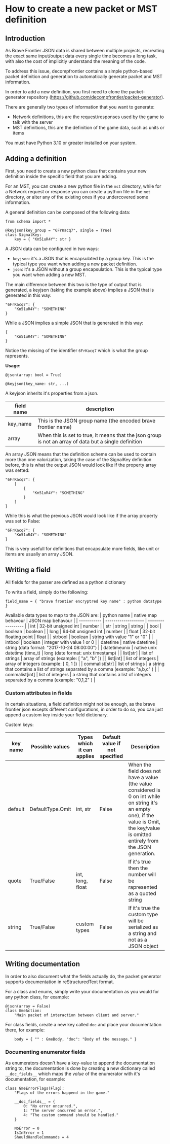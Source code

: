 # How to create a new packet or MST definition


## Introduction 
As Brave Frontier JSON data is shared between multiple projects, recreating the exact same input/output data every single time becomes a long task, with also the cost of implicitly understand the meaning of the code.

To address this issue, decompfrontier contains a simple python-based packet definition and generation to automatically generate packet and MST information.

In order to add a new definition, you first need to clone the packet-generator repository (https://github.com/decompfrontier/packet-generator).

There are generally two types of information that you want to generate:
* Network definitions, this are the request/responses used by the game to talk with the server
* MST definitions, this are the definition of the game data, such as units or items

You must have Python 3.10 or greater installed on your system.

## Adding a definition

First, you need to create a new python class that contains your new definition inside the specific field that you are adding.

For an MST, you can create a new python file in the `mst` directory, while for a Network request or response you can create a python file in the `net` directory, or alter any of the existing ones if you undercovered some information.

A general definition can be composed of the following data:
```
from schema import *

@keyjson(key_group = "6FrKacq7", single = True)
class SignalKey:
    key = { "Kn51uR4Y": str }
```


A JSON data can be configured in two ways:
* `keyjson`: it's a JSON that is encapsulated by a group key. This is the typical type you want when adding a new packet definition.
* `json`: it's a JSON without a group encapsulation. This is the typical type you want when adding a new MST.

The main difference between this two is the type of output that is generated, a keyjson (taking the example above) implies a JSON that is generated in this way:
```
"6FrKacq7": {
    "Kn51uR4Y": "SOMETHING"
}
```

While a JSON implies a simple JSON that is generated in this way:
```
{
    "Kn51uR4Y": "SOMETHING"
}
```

Notice the missing of the identifier `6FrKacq7` which is what the group rapresents.

**Usage:**

```
@json(array: bool = True)

@keyjson(key_name: str, ...)
```

A keyjson inherits it's properties from a json.

| field name | description |
| ---------- | ------------ |
| key_name | This is the JSON group name (the encoded brave frontier name) |
| array | When this is set to true, it means that the json group is not an array of data but a single definition |

An array JSON means that the definition scheme can be used to contain more than one valorization, taking the case of the SignalKey definition before, this is what the output JSON would look like if the property array was setted:
```
"6FrKacq7": {
    [
        {
            "Kn51uR4Y": "SOMETHING"
        }
    ]
}
```


While this is what the previous JSON would look like if the array property was set to False:
```
"6FrKacq7": {
    "Kn51uR4Y": "SOMETHING"
}
```

This is very usefull for definitions that encapsulate more fields, like unit or items are usually an array JSON.

## Writing a field

All fields for the parser are defined as a python dictionary

To write a field, simply do the following:

`field_name = { "brave frontier encryptred key name" : python datatype }`

Available data types to map to the JSON are:
| python name | native map behavour | JSON map behavour |
| ----------- | ------------------- | ----------------- |
| int | 32-bit unsigned int | number |
| str | string | string |
| bool | boolean | boolean |
| long | 64-bit unsigned int | number |
| float | 32-bit floating point | float |
| strbool | boolean | string with value "1" or "0" |
| intbool | boolean | integer with value 1 or 0 |
| datetime | native datetime | string (data format: "2017-10-24 08:00:00") |
| datetimeunix | native unix datetime (time_t) | long (date format: unix timestamp) |
| list[str] | list of strings | array of strings (example: [ "a", "b" ]) |
| list[int] | list of integers | array of integers (example: [ 0, 1 ]) |
| commalist[str] | list of strings | a string that contains a list of strings separated by a comma (example: "a,b,c" ) |
| commalist[int] | list of integers | a string that contains a list of integers separated by a comma (example: "0,1,2" ) |

### Custom attributes in fields
In certain situations, a field definition might not be enough, as the brave frontier
json excepts different configurations, in order to do so, you can just append a
custom key inside your field dictionary.

Custom keys:

| key name | Possible values | Types which it can applies | Default value if not specified | Description |
| -------- | --------------- | -------------------------- | ------------------------------ | ----------- |
| default | DefaultType.Omit | int, str | False | When the field does not have a value (the value considered is 0 on int while on string it's an empty one), if the value is Omit, the key/value is omitted entirely from the JSON generation. |
| quote | True/False | int, long, float | False | If it's true then the number will be rapresented as a quoted string |
| string | True/False | custom types | False | If it's true the custom type will be serialized as a string and not as a JSON object |

## Writing documentation

In order to also document what the fields actually do, the packet generator supports documentation in reStructuredText format.

For a class and enums, simply write your documentation as you would for any python class, for example:
```
@json(array = False)
class GmeAction:
    "Main packet of interaction between client and server." 
```

For class fields, create a new key called `doc` and place your documentation there, for example:
```
    body = { "" : GmeBody, "doc": "Body of the message." }
```

### Documenting enumerator fields

As enumerators doesn't have a key-value to append the documentation string to, the documentation is done by creating a new
dictionary called `__doc_fields__` which maps the *value* of the enumerator with it's documentation, for example:
```
class GmeErrorFlags(Flag):
    "Flags of the errors happend in the game."
    
    __doc_fields__ = {
        0: "No error oncurred.",
        1: "The server oncurred an error.",
        4: "The custom command should be handled."
    }

    NoError = 0
    IsInError = 1
    ShouldHandleCommands = 4
```
